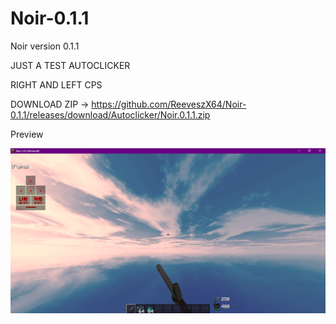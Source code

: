 # Noir-0.1.1
Noir version 0.1.1

JUST A TEST AUTOCLICKER

RIGHT AND LEFT CPS 

DOWNLOAD ZIP -> https://github.com/ReeveszX64/Noir-0.1.1/releases/download/Autoclicker/Noir.0.1.1.zip

Preview

![alt text](https://raw.githubusercontent.com/ReeveszX64/Noir-0.1.1/main/prev1.png?raw=true)
